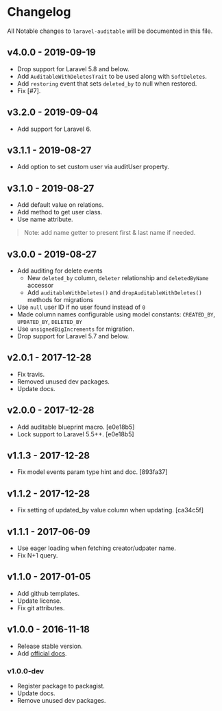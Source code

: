 # Changelog

All Notable changes to `laravel-auditable` will be documented in this file.

## v4.0.0 - 2019-09-19

- Drop support for Laravel 5.8 and below.
- Add `AuditableWithDeletesTrait` to be used along with `SoftDeletes`.
- Add `restoring` event that sets `deleted_by` to null when restored.
- Fix [#7].

## v3.2.0 - 2019-09-04
- Add support for Laravel 6.

## v3.1.1 - 2019-08-27
- Add option to set custom user via auditUser property.

## v3.1.0 - 2019-08-27
- Add default value on relations.
- Add method to get user class.
- Use name attribute.
> Note: add name getter to present first & last name if needed.

## v3.0.0 - 2019-08-27
- Add auditing for delete events
  - New `deleted_by` column, `deleter` relationship and `deletedByName` accessor
  - Add `auditableWithDeletes()` and `dropAuditableWithDeletes()` methods for migrations
- Use `null` user ID if no user found instead of `0`
- Made column names configurable using model constants: `CREATED_BY`, `UPDATED_BY`, `DELETED_BY`
- Use `unsignedBigIncrements` for migration.
- Drop support for Laravel 5.7 and below.

## v2.0.1 - 2017-12-28
- Fix travis.
- Removed unused dev packages.
- Update docs.

## v2.0.0 - 2017-12-28
- Add auditable blueprint macro. [e0e18b5]
- Lock support to Laravel 5.5++. [e0e18b5]

## v1.1.3 - 2017-12-28
- Fix model events param type hint and doc. [893fa37]

## v1.1.2 - 2017-12-28
- Fix setting of updated_by value column when updating. [ca34c5f]

## v1.1.1 - 2017-06-09
- Use eager loading when fetching creator/udpater name.
- Fix N+1 query.

## v1.1.0 - 2017-01-05
- Add github templates.
- Update license.
- Fix git attributes.

## v1.0.0 - 2016-11-18
- Release stable version.
- Add [official docs](https://yajrabox.com/docs/laravel-auditable).

### v1.0.0-dev
- Register package to packagist.
- Update docs.
- Remove unused dev packages.
